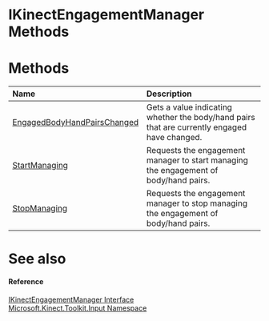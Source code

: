 IKinectEngagementManager Methods  
================================  

<span id="publicmethodsSection"></span>

Methods  
=======  

<table>
<colgroup>
<col width="30%" />
<col width="60%" />
</colgroup>
<thead>
<tr class="header">
<th align="left">Name</th>
<th align="left">Description</th>
</tr>
</thead>
<tbody>
<tr class="odd">
<td align="left"><a href="Methods/EngagedBodyHandPairsChanged.md">EngagedBodyHandPairsChanged</a></td>
<td align="left">Gets a value indicating whether the body/hand pairs that are currently engaged have changed.</td>
</tr>
<tr class="even">
<td align="left"><a href="Methods/StartManaging_Method.md">StartManaging</a></td>
<td align="left">Requests the engagement manager to start managing the engagement of body/hand pairs.</td>
</tr>
<tr class="odd">
<td align="left"><a href="Methods/StopManaging_Method.md">StopManaging</a></td>
<td align="left">Requests the engagement manager to stop managing the engagement of body/hand pairs.</td>
</tr>
</tbody>
</table>

<span id="ID4EI"></span>

See also  
========  

<span id="ID4EK"></span>
#### Reference  

[IKinectEngagementManager Interface](../IKinectEngagementManager.md)  
 [Microsoft.Kinect.Toolkit.Input Namespace](../../Kinect.Toolkit.Input.md)  



<!--Please do not edit the data in the comment block below.-->
<!--
TOCTitle : IKinectEngagementManager Methods
RLTitle : IKinectEngagementManager Methods
KeywordK : IKinectEngagementManager interface, methods
KeywordA : Methods.T:Microsoft.Kinect.Toolkit.Input.IKinectEngagementManager
AssetID : Methods.T:Microsoft.Kinect.Toolkit.Input.IKinectEngagementManager
Locale : en-us
CommunityContent : 1
TargetOS : Windows
TopicType : kbSyntax
DocSet : K4Wv2
ProjType : K4Wv2Proj
Technology : Kinect for Windows
Product : Kinect for Windows SDK v2
productversion : 20
-->
